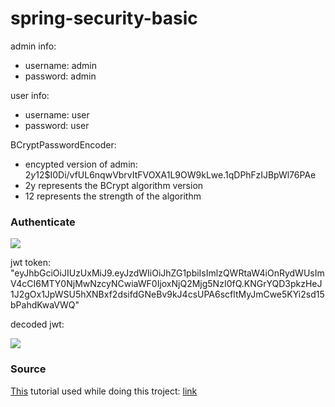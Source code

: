 # spring-security-basic

admin info:
- username: admin
- password: admin

user info:
- username: user
- password: user

BCryptPasswordEncoder:
- encypted version of admin: $2y$12$I0Di/vfUL6nqwVbrvItFVOXA1L9OW9kLwe.1qDPhFzIJBpWl76PAe
- 2y represents the BCrypt algorithm version
- 12 represents the strength of the algorithm

### Authenticate

<image src="auth-post.PNG">

jwt token: "eyJhbGciOiJIUzUxMiJ9.eyJzdWIiOiJhZG1pbiIsImlzQWRtaW4iOnRydWUsImV4cCI6MTY0NjMwNzcyNCwiaWF0IjoxNjQ2Mjg5NzI0fQ.KNGrYQD3pkzHeJ1J2gOx1JpWSU5hXNBxf2dsifdGNeBv9kJ4csUPA6scfltMyJmCwe5KYi2sd15bPahdKwaVWQ"

decoded jwt:

<image src = "decoded-jwt.PNG">

### Source
[This](https://www.javainuse.com/webseries/spring-security-jwt/chap3) tutorial used while doing this troject: [link](https://www.javainuse.com/webseries/spring-security-jwt/chap3)